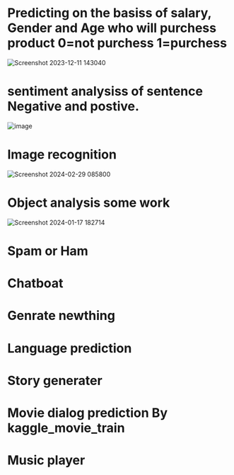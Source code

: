 

# Predicting on the basiss of salary, Gender and Age who will purchess product 0=not purchess 1=purchess
![Screenshot 2023-12-11 143040](https://github.com/baiju012/Machine-Learning/assets/111991510/2e06a46d-bd8f-4ac5-9c70-d90e3111c989)
# sentiment analysiss of sentence Negative and postive.
![image](https://github.com/baiju012/Machine-Learning/assets/111991510/d1276d1b-ed43-4fa1-b62c-33488df5cddc)

# Image recognition
![Screenshot 2024-02-29 085800](https://github.com/baiju012/Machine-Learning/assets/111991510/d929696a-7a7a-403d-82f5-69a1707ebd5c)

# Object analysis some work
![Screenshot 2024-01-17 182714](https://github.com/baiju012/Machine-Learning/assets/111991510/95e517f3-d43d-4aa2-beb7-14356024b84d)

# Spam or Ham
# Chatboat
# Genrate newthing
# Language prediction
# Story generater
# Movie dialog prediction By kaggle_movie_train
# Music player




